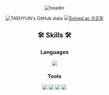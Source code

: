 <div align="center">

![header](https://capsule-render.vercel.app/api?type=waving&color=auto&height=100&section=header&text=KIM%20TAEHYUN%20🌱&fontSize=40&fontColor=392f31)  

<div>
  
![TAEHYUN's GitHub stats](https://github-readme-stats.vercel.app/api?username=gpigp&show_icons=true&theme=vue)
[![Solved.ac 프로필](http://mazassumnida.wtf/api/v2/generate_badge?boj=rlaxogus505)](https://solved.ac/rlaxogus505)
  
</div>
  
## 🛠 Skills 🛠  
  
### Languages

<div>
<img src="https://img.shields.io/badge/Python-3776AB?style=flat-square&logo=Python&logoColor=white"/>
</div>

### Tools

<div>
<img src="https://img.shields.io/badge/GitHub-181717?style=flat-square&logo=GitHub&logoColor=white"/>
<img src="https://img.shields.io/badge/Docker-2496ED?style=flat-square&logo=Docker&logoColor=white"/>
<img src="https://img.shields.io/badge/Jupyter-F37626?style=flat-square&logo=Jupyter&logoColor=white"/>
<img src="https://img.shields.io/badge/PyTorch-EE4C2C?style=flat-square&logo=PyTorch&logoColor=white"/>
</div>

</div>
